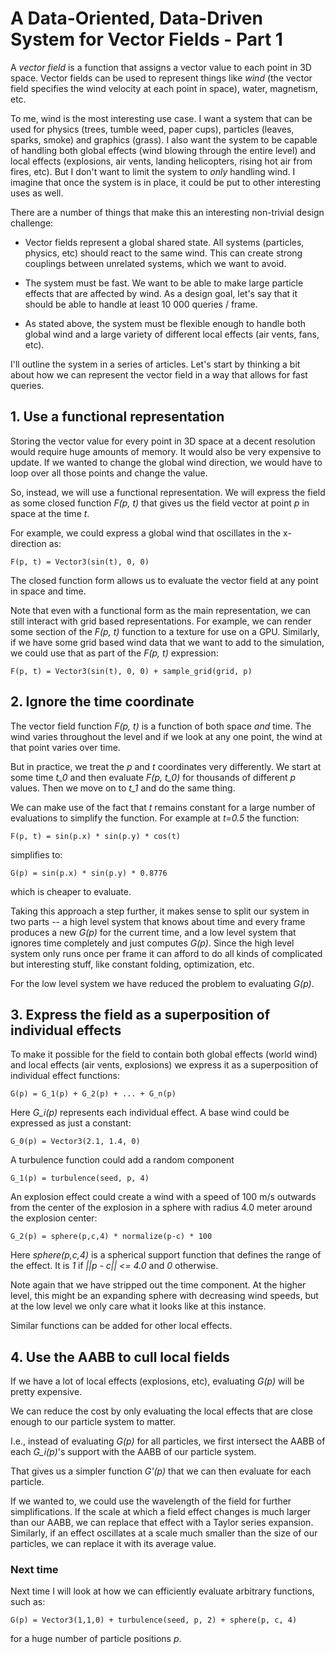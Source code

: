 # A Data-Oriented, Data-Driven System for Vector Fields - Part 1

A *vector field* is a function that assigns a vector value to each point in 3D space. Vector fields can be used to represent things like *wind* (the vector field specifies the wind velocity at each point in space), water, magnetism, etc.

To me, wind is the most interesting use case. I want a system that can be used for physics (trees, tumble weed, paper cups), particles (leaves, sparks, smoke) and graphics (grass). I also want the system to be capable of handling both global effects (wind blowing through the entire level) and local effects (explosions, air vents, landing helicopters, rising hot air from fires, etc). But I don't want to limit the system to *only* handling wind. I imagine that once the system is in place, it could be put to other interesting uses as well.

There are a number of things that make this an interesting non-trivial design challenge:

* Vector fields represent a global shared state. All systems (particles, physics, etc) should react to the same wind. This can create strong couplings between unrelated systems, which we want to avoid.

* The system must be fast. We want to be able to make large particle effects that are affected by wind. As a design goal, let's say that it should be able to handle at least 10 000 queries / frame.

* As stated above, the system must be flexible enough to handle both global wind and a large variety of different local effects (air vents, fans, etc).

I'll outline the system in a series of articles. Let's start by thinking a bit about how we can represent the vector field in a way that allows for fast queries.

## 1. Use a functional representation

Storing the vector value for every point in 3D space at a decent resolution would require huge amounts of memory. It would also be very expensive to update. If we wanted to change the global wind direction, we would have to loop over all those points and change the value.

So, instead, we will use a functional representation. We will express the field as some closed function *F(p, t)* that gives us the field vector at point *p* in space at the time *t*.

For example, we could express a global wind that oscillates in the x-direction as:

```
F(p, t) = Vector3(sin(t), 0, 0)
```

The closed function form allows us to evaluate the vector field at any point in space and time.

Note that even with a functional form as the main representation, we can still interact with grid based representations. For example, we can render some section of the *F(p, t)* function to a texture for use on a GPU. Similarly, if we have some grid based wind data that we want to add to the simulation, we could use that as part of the *F(p, t)* expression:

```
F(p, t) = Vector3(sin(t), 0, 0) + sample_grid(grid, p)
```

## 2. Ignore the time coordinate

The vector field function *F(p, t)* is a function of both space *and* time. The wind varies throughout the level and if we look at any one point, the wind at that point varies over time.

But in practice, we treat the *p* and *t* coordinates very differently. We start at some time *t_0* and then evaluate *F(p, t_0)* for thousands of different *p* values. Then we move on to *t_1* and do the same thing.

We can make use of the fact that *t* remains constant for a large number of evaluations to simplify the function. For example at *t=0.5* the function:

```
F(p, t) = sin(p.x) * sin(p.y) * cos(t)
```

simplifies to:

```
G(p) = sin(p.x) * sin(p.y) * 0.8776
```

which is cheaper to evaluate.

Taking this approach a step further, it makes sense to split our system in two parts -- a high level system that knows about time and every frame produces a new *G(p)* for the current time, and a low level system that ignores time completely and just computes *G(p)*. Since the high level system only runs once per frame it can afford to do all kinds of complicated but interesting stuff, like constant folding, optimization, etc.

For the low level system we have reduced the problem to evaluating *G(p)*.

## 3. Express the field as a superposition of individual effects

To make it possible for the field to contain both global effects (world wind) and local effects (air vents, explosions) we express it as a superposition of individual effect functions:

```
G(p) = G_1(p) + G_2(p) + ... + G_n(p)
```

Here *G_i(p)* represents each individual effect. A base wind could be expressed as just a constant:

```
G_0(p) = Vector3(2.1, 1.4, 0)
```

A turbulence function could add a random component

```
G_1(p) = turbulence(seed, p, 4)
```

An explosion effect could create a wind with a speed of 100 m/s outwards from the center of the explosion in a sphere with radius 4.0 meter around the explosion center:

```
G_2(p) = sphere(p,c,4) * normalize(p-c) * 100
```

Here *sphere(p,c,4)* is a spherical support function that defines the range of the effect. It is *1* if *||p - c|| <= 4.0* and *0* otherwise.

Note again that we have stripped out the time component. At the higher level, this might be an expanding sphere with decreasing wind speeds, but at the low level we only care what it looks like at this instance.

Similar functions can be added for other local effects.

## 4. Use the AABB to cull local fields

If we have a lot of local effects (explosions, etc), evaluating *G(p)* will be pretty expensive.

We can reduce the cost by only evaluating the local effects that are close enough to our particle system to matter.

I.e., instead of evaluating *G(p)* for all particles, we first intersect the AABB of each *G_i(p)*'s support with the AABB of our particle system.

That gives us a simpler function *G'(p)* that we can then evaluate for each particle.

If we wanted to, we could use the wavelength of the field for further simplifications. If the scale at which a field effect changes is much larger than our AABB, we can replace that effect with a Taylor series expansion. Similarly, if an effect oscillates at a scale much smaller than the size of our particles, we can replace it with its average value.

### Next time

Next time I will look at how we can efficiently evaluate arbitrary functions, such as:

```
G(p) = Vector3(1,1,0) + turbulence(seed, p, 2) + sphere(p, c, 4)
```

for a huge number of particle positions *p*.
